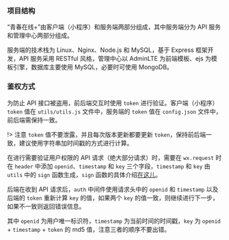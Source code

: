 ### 项目结构

“青春在线+”由客户端（小程序）和服务端两部分组成，其中服务端分为 API 服务和管理中心两部分组成。

服务端的技术栈为 Linux、Nginx、Node.js 和 MySQL，基于 Express 框架开发，API 服务采用 RESTful 风格，管理中心以 AdminLTE 为前端模板、ejs 为模板引擎，数据库主要使用 MySQL，必要时可使用 MongoDB。

### 鉴权方式

为防止 API 接口被盗用，前后端交互时使用 `token` 进行验证。客户端（小程序） `token` 值在 `utils/utils.js` 文件中，服务端的 `token` 值在 `config.json` 文件中，前后端需保持一致。

!> 注意 `token` 值不要泄露，并且每次版本更新都要更新 `token`，保持前后端一致，建议使用字符串加时间戳的方式进行计算。

在进行需要验证用户权限的 API 请求（绝大部分请求）时，需要在 `wx.request` 时在 `header` 中添加 `openid`、`timestamp` 和 `key` 三个字段，`timestamp` 和 `key` 由 `utils` 中的 `sign` 函数生成，`sign` 函数的具体介绍[在这儿](client?id=sign)。

后端在收到 API 请求后，`auth` 中间件使用请求头中的 `openid` 和 `timestamp` 以及后端的 `token` 重新计算 `key` 的值，如果两个 `key` 的值一致，则继续进行下一步，如果不一致则返回错误信息。

其中 `openid` 为用户唯一标识符，`timestamp` 为当前时间的时间戳，`key` 为 `openid` + `timestamp` + `token` 的 md5 值，注意三者的顺序不要出错。